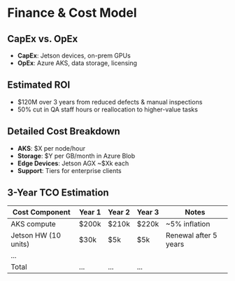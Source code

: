 # Finance & Cost Model

## CapEx vs. OpEx
- **CapEx**: Jetson devices, on-prem GPUs
- **OpEx**: Azure AKS, data storage, licensing

## Estimated ROI
- $120M over 3 years from reduced defects & manual inspections
- 50% cut in QA staff hours or reallocation to higher-value tasks

## Detailed Cost Breakdown
- **AKS**: $X per node/hour
- **Storage**: $Y per GB/month in Azure Blob
- **Edge Devices**: Jetson AGX ~$Xk each
- **Support**: Tiers for enterprise clients

## 3-Year TCO Estimation
| Cost Component         | Year 1 | Year 2 | Year 3 | Notes                         |
|------------------------|--------|--------|--------|--------------------------------
| AKS compute            | $200k  | $210k  | $220k  | ~5% inflation
| Jetson HW (10 units)   | $30k   | $5k    | $5k    | Renewal after 5 years
| ...
Total                   | ...    | ...    | ...    |
